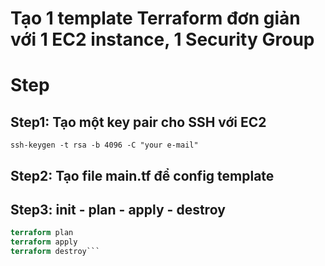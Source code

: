 # Tạo 1 template Terraform đơn giản với 1 EC2 instance, 1 Security Group

# Step 
## Step1: Tạo một key pair cho SSH với EC2
```ssh-keygen -t rsa -b 4096 -C "your e-mail"```

## Step2: Tạo file main.tf để config template
## Step3: init - plan - apply - destroy
```terraform init
terraform plan
terraform apply
terraform destroy```